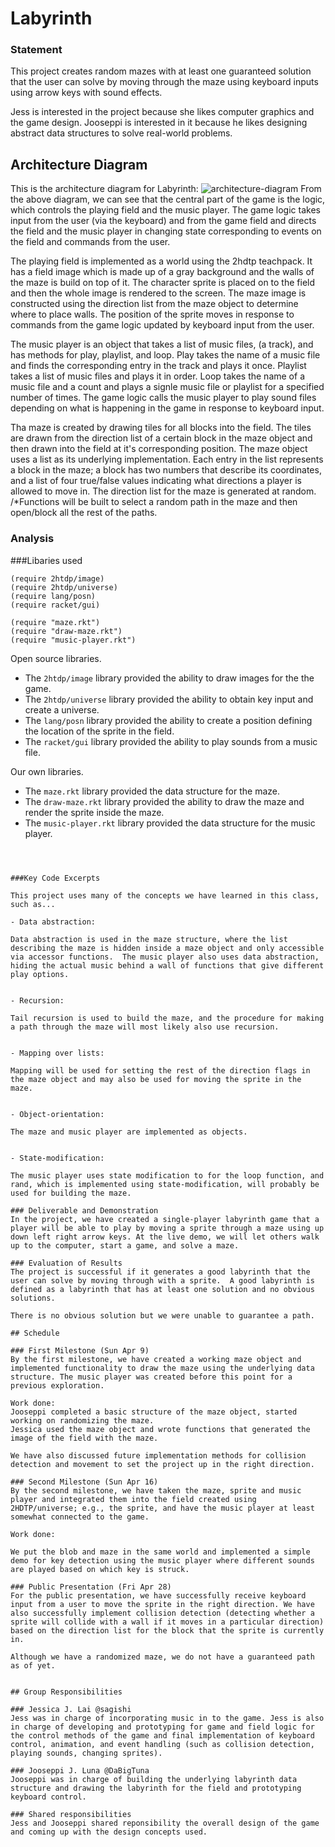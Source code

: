 # Labyrinth

### Statement
This project creates random mazes with at least one guaranteed solution that the user can solve by moving through the maze using keyboard inputs using arrow keys with sound effects. 

Jess is interested in the project because she likes computer graphics and the game design. 
Jooseppi is interested in it because he likes designing abstract data structures to solve real-world problems.

## Architecture Diagram
This is the architecture diagram for Labyrinth:
![architecture-diagram](/labyrinth-architecture-diagram-updated.png?raw=true "architecture-diagram")
From the above diagram, we can see that the central part of the game is the logic, which controls the playing field and the music player.  The game logic takes input from the user (via the keyboard) and from the game field and directs the field and the music player in changing state corresponding to events on the field and commands from the user.  

The playing field is implemented as a world using the 2hdtp teachpack.  It has a field image which is made up of a gray background and the walls of the maze is build on top of it. The character sprite is placed on to the field and then the whole image is rendered to the screen. The maze image is constructed using the direction list from the maze object to determine where to place walls. The position of the sprite moves in response to commands from the game logic updated by keyboard input from the user.  

The music player is an object that takes a list of music files, (a track), and has methods for play, playlist, and loop.  Play takes the name of a music file and finds the corresponding entry in the track and plays it once.  Playlist takes a list of music files and plays it in order.  Loop takes the name of a music file and a count and plays a signle music file or playlist for a specified number of times. The game logic calls the music player to play sound files depending on what is happening in the game in response to keyboard input. 

Tha maze is created by drawing tiles for all blocks into the field. The tiles are drawn from the direction list of a certain block in the maze object and then drawn into the field at it's corresponding position. The maze object uses a list as its underlying implementation.  Each entry in the list represents a block in the maze; a block has two numbers that describe its coordinates, and a list of four true/false values indicating what directions a player is allowed to move in. The direction list for the maze is generated at random. /*Functions will be built to select a random path in the maze and then open/block all the rest of the paths.  

### Analysis

###Libaries used

```
(require 2htdp/image)
(require 2htdp/universe)
(require lang/posn)
(require racket/gui)

(require "maze.rkt")
(require "draw-maze.rkt")
(require "music-player.rkt")

```

Open source libraries.
* The ```2htdp/image``` library provided the ability to draw images for the the game. 
* The ```2htdp/universe``` library provided the ability to obtain key input and create a universe.
* The ```lang/posn``` library provided the ability to create a position defining the location of the sprite in the field.
* The ```racket/gui``` library provided the ability to play sounds from a music file.

Our own libraries.
* The ```maze.rkt``` library provided the data structure for the maze.
* The ```draw-maze.rkt``` library provided the ability to draw the maze and render the sprite inside the maze.
* The ```music-player.rkt``` library provided the data structure for the music player.

```



###Key Code Excerpts

This project uses many of the concepts we have learned in this class, such as...

- Data abstraction:

Data abstraction is used in the maze structure, where the list describing the maze is hidden inside a maze object and only accessible via accessor functions.  The music player also uses data abstraction, hiding the actual music behind a wall of functions that give different play options.


- Recursion:

Tail recursion is used to build the maze, and the procedure for making a path through the maze will most likely also use recursion.


- Mapping over lists:

Mapping will be used for setting the rest of the direction flags in the maze object and may also be used for moving the sprite in the maze.


- Object-orientation:

The maze and music player are implemented as objects.


- State-modification:

The music player uses state modification to for the loop function, and rand, which is implemented using state-modification, will probably be used for building the maze.

### Deliverable and Demonstration
In the project, we have created a single-player labyrinth game that a player will be able to play by moving a sprite through a maze using up down left right arrow keys. At the live demo, we will let others walk up to the computer, start a game, and solve a maze.  

### Evaluation of Results
The project is successful if it generates a good labyrinth that the user can solve by moving through with a sprite.  A good labyrinth is defined as a labyrinth that has at least one solution and no obvious solutions.

There is no obvious solution but we were unable to guarantee a path.

## Schedule

### First Milestone (Sun Apr 9)
By the first milestone, we have created a working maze object and implemented functionality to draw the maze using the underlying data structure. The music player was created before this point for a previous exploration.

Work done:
Jooseppi completed a basic structure of the maze object, started working on randomizing the maze.
Jessica used the maze object and wrote functions that generated the image of the field with the maze.

We have also discussed future implementation methods for collision detection and movement to set the project up in the right direction.

### Second Milestone (Sun Apr 16)
By the second milestone, we have taken the maze, sprite and music player and integrated them into the field created using 2HDTP/universe; e.g., the sprite, and have the music player at least somewhat connected to the game.

Work done:

We put the blob and maze in the same world and implemented a simple demo for key detection using the music player where different sounds are played based on which key is struck.

### Public Presentation (Fri Apr 28)
For the public presentation, we have successfully receive keyboard input from a user to move the sprite in the right direction. We have also successfully implement collision detection (detecting whether a sprite will collide with a wall if it moves in a particular direction) based on the direction list for the block that the sprite is currently in.

Although we have a randomized maze, we do not have a guaranteed path as of yet.


## Group Responsibilities

### Jessica J. Lai @sagishi
Jess was in charge of incorporating music in to the game. Jess is also in charge of developing and prototyping for game and field logic for the control methods of the game and final implementation of keyboard control, animation, and event handling (such as collision detection, playing sounds, changing sprites). 

### Jooseppi J. Luna @DaBigTuna
Jooseppi was in charge of building the underlying labyrinth data structure and drawing the labyrinth for the field and prototyping keyboard control.

### Shared responsibilities
Jess and Jooseppi shared reponsibility the overall design of the game and coming up with the design concepts used.
